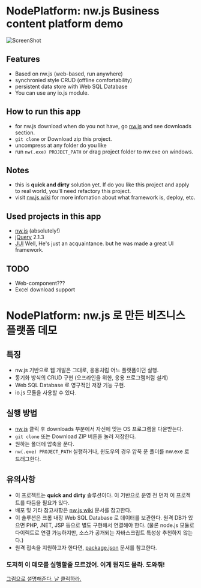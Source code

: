 # NodePlatform: nw.js Business content platform demo

![ScreenShot](https://raw.githubusercontent.com/composite/NodePlatform/master/images/NodePlatformV2.png)

## Features

 - Based on nw.js (web-based, run anywhere)
 - synchronied style CRUD (offline comfortability)
 - persistent data store with Web SQL Database
 - You can use any io.js module.

## How to run this app

 - for nw.js download when do you not have, go [nw.js](https://github.com/nwjs/nw.js) and see downloads section.
 - `git clone` or Download zip this project.
 - uncompress at any folder do you like
 - run `nw(.exe) PROJECT_PATH` or drag project folder to nw.exe on windows.

## Notes

 - this is __quick and dirty__ solution yet. If do you like this project and apply to real world, you'll need refactory this project.
 - visit [nw.js wiki](https://github.com/nwjs/nw.js/wiki) for more infomation about what framework is, deploy, etc.

## Used projects in this app

 - [nw.js](https://github.com/nwjs/nw.js) (absolutely!)
 - [jQuery](http://jquery.com/) 2.1.3
 - [JUI](https://github.com/seogi1004/jui) Well, He's just an acquaintance. but he was made a great UI framework.

## TODO

 - Web-component???
 - Excel download support

# NodePlatform: nw.js 로 만든 비즈니스 플랫폼 데모

## 특징

 - nw.js 기반으로 웹 개발은 그대로, 응용처럼 어느 플랫폼이던 실행.
 - 동기화 방식의 CRUD 구현 (오프라인을 위한, 응용 프로그램처럼 설계)
 - Web SQL Database 로 영구적인 저장 기능 구현.
 - io.js 모듈을 사용할 수 있다.

## 실행 방법

 - [nw.js](https://github.com/nwjs/nw.js) 클릭 후 downloads 부분에서 자신에 맞는 OS 프로그램을 다운받는다.
 - `git clone` 또는 Download ZIP 버튼을 눌러 저장한다.
 - 원하는 폴더에 압축을 푼다.
 - `nw(.exe) PROJECT_PATH` 실행하거나, 윈도우의 경우 압푹 푼 폴더를 nw.exe 로 드래그한다.

## 유의사항

 - 이 프로젝트는 __quick and dirty__ 솔루션이다. 이 기반으로 운영 전 먼저 이 프로젝트를 다듬을 필요가 있다.
 - 배포 및 기타 참고사항은 [nw.js wiki](https://github.com/nwjs/nw.js/wiki) 문서를 참고한다.
 - 이 솔루션은 크롬 내장 Web SQL Database 로 데이터를 보관한다. 원격 DB가 있으면 PHP, .NET, JSP 등으로 별도 구현해서 연결해야 한다.
   (물론 node.js 모듈로 다이렉트로 연결 가능하지만, 소스가 공개되는 자바스크립트 특성상 추천하지 않는다.)
 - 원격 접속을 지원하고자 한다면, [package.json](https://github.com/nwjs/nw.js/wiki/Manifest-format) 문서를 참고한다.

### 도저히 이 데모를 실행할줄 모르겠어. 이게 뭔지도 몰라. 도와줘!

[그림으로 설명해준다. 날 클릭하라.](https://github.com/composite/NodePlatform/wiki)